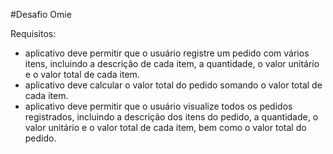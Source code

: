 #Desafio Omie 

Requisitos:
* aplicativo deve permitir que o usuário registre um pedido com vários itens, incluindo a descrição de cada item, a quantidade, o valor unitário e o valor total de cada item.
* aplicativo deve calcular o valor total do pedido somando o valor total de cada item.
* aplicativo deve permitir que o usuário visualize todos os pedidos registrados, incluindo a descrição dos itens do pedido, a quantidade, o valor unitário e o valor total de cada item, bem como o valor total do pedido.
